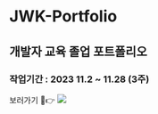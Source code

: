<h1>JWK-Portfolio</h1>
<h2>개발자 교육 졸업 포트폴리오</h2>
<h3>작업기간 : 2023 11.2 ~ 11.28 (3주)</h3>
보러가기 👀👉 <a href="https://jwk-portfolio.vercel.app/" target="_blank"><img src="https://img.shields.io/badge/Portfolio-3399FF?style=flat-square&logo=vercel&logoColor=white"/></a>

